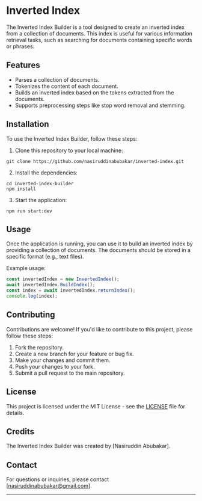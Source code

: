 
# Inverted Index

The Inverted Index Builder is a tool designed to create an inverted index from a collection of documents. This index is useful for various information retrieval tasks, such as searching for documents containing specific words or phrases.

## Features

- Parses a collection of documents.
- Tokenizes the content of each document.
- Builds an inverted index based on the tokens extracted from the documents.
- Supports preprocessing steps like stop word removal and stemming.

## Installation

To use the Inverted Index Builder, follow these steps:

1. Clone this repository to your local machine:

```
git clone https://github.com/nasiruddinabubakar/inverted-index.git
```

2. Install the dependencies:

```
cd inverted-index-builder
npm install
```

3. Start the application:

```
npm run start:dev
```

## Usage

Once the application is running, you can use it to build an inverted index by providing a collection of documents. The documents should be stored in a specific format (e.g., text files).

Example usage:

```javascript
const invertedIndex = new InvertedIndex();
await invertedIndex.BuildIndex();
const index = await invertedIndex.returnIndex();
console.log(index);
```

## Contributing

Contributions are welcome! If you'd like to contribute to this project, please follow these steps:

1. Fork the repository.
2. Create a new branch for your feature or bug fix.
3. Make your changes and commit them.
4. Push your changes to your fork.
5. Submit a pull request to the main repository.

## License

This project is licensed under the MIT License - see the [LICENSE](LICENSE) file for details.

## Credits

The Inverted Index Builder was created by [Nasiruddin Abubakar].

## Contact

For questions or inquiries, please contact [nasiruddinabubakar@gmail.com].

---
